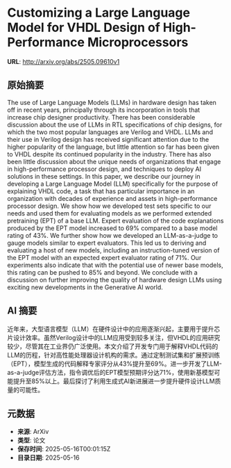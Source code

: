 # Customizing a Large Language Model for VHDL Design of High-Performance Microprocessors

**URL**: http://arxiv.org/abs/2505.09610v1

## 原始摘要

The use of Large Language Models (LLMs) in hardware design has taken off in
recent years, principally through its incorporation in tools that increase chip
designer productivity. There has been considerable discussion about the use of
LLMs in RTL specifications of chip designs, for which the two most popular
languages are Verilog and VHDL. LLMs and their use in Verilog design has
received significant attention due to the higher popularity of the language,
but little attention so far has been given to VHDL despite its continued
popularity in the industry. There has also been little discussion about the
unique needs of organizations that engage in high-performance processor design,
and techniques to deploy AI solutions in these settings. In this paper, we
describe our journey in developing a Large Language Model (LLM) specifically
for the purpose of explaining VHDL code, a task that has particular importance
in an organization with decades of experience and assets in high-performance
processor design. We show how we developed test sets specific to our needs and
used them for evaluating models as we performed extended pretraining (EPT) of a
base LLM. Expert evaluation of the code explanations produced by the EPT model
increased to 69% compared to a base model rating of 43%. We further show how we
developed an LLM-as-a-judge to gauge models similar to expert evaluators. This
led us to deriving and evaluating a host of new models, including an
instruction-tuned version of the EPT model with an expected expert evaluator
rating of 71%. Our experiments also indicate that with the potential use of
newer base models, this rating can be pushed to 85% and beyond. We conclude
with a discussion on further improving the quality of hardware design LLMs
using exciting new developments in the Generative AI world.


## AI 摘要

近年来，大型语言模型（LLM）在硬件设计中的应用逐渐兴起，主要用于提升芯片设计效率。虽然Verilog设计中的LLM应用受到较多关注，但VHDL的应用研究较少，尽管其在工业界仍广泛使用。本文介绍了开发专门用于解释VHDL代码的LLM的历程，针对高性能处理器设计机构的需求。通过定制测试集和扩展预训练（EPT），模型生成的代码解释专家评分从43%提升至69%。进一步开发了LLM-as-a-judge评估方法，指令调优后的EPT模型预期评分达71%，使用新基模型可能提升至85%以上。最后探讨了利用生成式AI新进展进一步提升硬件设计LLM质量的可能性。

## 元数据

- **来源**: ArXiv
- **类型**: 论文
- **保存时间**: 2025-05-16T00:01:15Z
- **目录日期**: 2025-05-16

